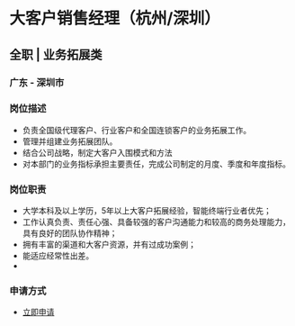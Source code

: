 
# 大客户销售经理（杭州/深圳）
## 全职  |  业务拓展类
### 广东 - 深圳市

### 岗位描述
- 负责全国级代理客户、行业客户和全国连锁客户的业务拓展工作。
- 管理并组建业务拓展团队。
- 结合公司战略，制定大客户入围模式和方法
- 对本部门的业务指标承担主要责任，完成公司制定的月度、季度和年度指标。
### 岗位职责
- 大学本科及以上学历，5年以上大客户拓展经验，智能终端行业者优先；
- 工作认真负责、责任心强、具备较强的客户沟通能力和较高的商务处理能力，具有良好的团队协作精神；
- 拥有丰富的渠道和大客户资源，并有过成功案例；
- 能适应经常性出差。
- 
### 申请方式
- <a href="mailto:hr@tuya.com?subject=求职简历-大客户销售经理（杭州/深圳）-来自GitHub">立即申请</a>